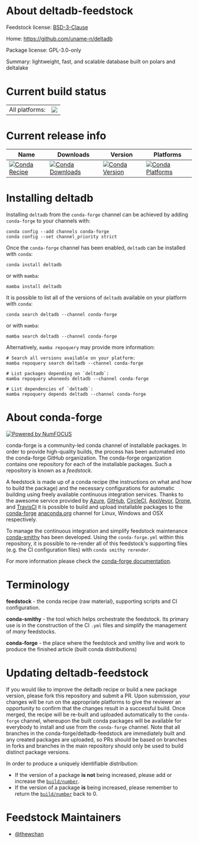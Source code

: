 About deltadb-feedstock
=======================

Feedstock license: [BSD-3-Clause](https://github.com/conda-forge/deltadb-feedstock/blob/main/LICENSE.txt)

Home: https://github.com/uname-n/deltadb

Package license: GPL-3.0-only

Summary: lightweight, fast, and scalable database built on polars and deltalake

Current build status
====================


<table><tr><td>All platforms:</td>
    <td>
      <a href="https://dev.azure.com/conda-forge/feedstock-builds/_build/latest?definitionId=23129&branchName=main">
        <img src="https://dev.azure.com/conda-forge/feedstock-builds/_apis/build/status/deltadb-feedstock?branchName=main">
      </a>
    </td>
  </tr>
</table>

Current release info
====================

| Name | Downloads | Version | Platforms |
| --- | --- | --- | --- |
| [![Conda Recipe](https://img.shields.io/badge/recipe-deltadb-green.svg)](https://anaconda.org/conda-forge/deltadb) | [![Conda Downloads](https://img.shields.io/conda/dn/conda-forge/deltadb.svg)](https://anaconda.org/conda-forge/deltadb) | [![Conda Version](https://img.shields.io/conda/vn/conda-forge/deltadb.svg)](https://anaconda.org/conda-forge/deltadb) | [![Conda Platforms](https://img.shields.io/conda/pn/conda-forge/deltadb.svg)](https://anaconda.org/conda-forge/deltadb) |

Installing deltadb
==================

Installing `deltadb` from the `conda-forge` channel can be achieved by adding `conda-forge` to your channels with:

```
conda config --add channels conda-forge
conda config --set channel_priority strict
```

Once the `conda-forge` channel has been enabled, `deltadb` can be installed with `conda`:

```
conda install deltadb
```

or with `mamba`:

```
mamba install deltadb
```

It is possible to list all of the versions of `deltadb` available on your platform with `conda`:

```
conda search deltadb --channel conda-forge
```

or with `mamba`:

```
mamba search deltadb --channel conda-forge
```

Alternatively, `mamba repoquery` may provide more information:

```
# Search all versions available on your platform:
mamba repoquery search deltadb --channel conda-forge

# List packages depending on `deltadb`:
mamba repoquery whoneeds deltadb --channel conda-forge

# List dependencies of `deltadb`:
mamba repoquery depends deltadb --channel conda-forge
```


About conda-forge
=================

[![Powered by
NumFOCUS](https://img.shields.io/badge/powered%20by-NumFOCUS-orange.svg?style=flat&colorA=E1523D&colorB=007D8A)](https://numfocus.org)

conda-forge is a community-led conda channel of installable packages.
In order to provide high-quality builds, the process has been automated into the
conda-forge GitHub organization. The conda-forge organization contains one repository
for each of the installable packages. Such a repository is known as a *feedstock*.

A feedstock is made up of a conda recipe (the instructions on what and how to build
the package) and the necessary configurations for automatic building using freely
available continuous integration services. Thanks to the awesome service provided by
[Azure](https://azure.microsoft.com/en-us/services/devops/), [GitHub](https://github.com/),
[CircleCI](https://circleci.com/), [AppVeyor](https://www.appveyor.com/),
[Drone](https://cloud.drone.io/welcome), and [TravisCI](https://travis-ci.com/)
it is possible to build and upload installable packages to the
[conda-forge](https://anaconda.org/conda-forge) [anaconda.org](https://anaconda.org/)
channel for Linux, Windows and OSX respectively.

To manage the continuous integration and simplify feedstock maintenance
[conda-smithy](https://github.com/conda-forge/conda-smithy) has been developed.
Using the ``conda-forge.yml`` within this repository, it is possible to re-render all of
this feedstock's supporting files (e.g. the CI configuration files) with ``conda smithy rerender``.

For more information please check the [conda-forge documentation](https://conda-forge.org/docs/).

Terminology
===========

**feedstock** - the conda recipe (raw material), supporting scripts and CI configuration.

**conda-smithy** - the tool which helps orchestrate the feedstock.
                   Its primary use is in the construction of the CI ``.yml`` files
                   and simplify the management of *many* feedstocks.

**conda-forge** - the place where the feedstock and smithy live and work to
                  produce the finished article (built conda distributions)


Updating deltadb-feedstock
==========================

If you would like to improve the deltadb recipe or build a new
package version, please fork this repository and submit a PR. Upon submission,
your changes will be run on the appropriate platforms to give the reviewer an
opportunity to confirm that the changes result in a successful build. Once
merged, the recipe will be re-built and uploaded automatically to the
`conda-forge` channel, whereupon the built conda packages will be available for
everybody to install and use from the `conda-forge` channel.
Note that all branches in the conda-forge/deltadb-feedstock are
immediately built and any created packages are uploaded, so PRs should be based
on branches in forks and branches in the main repository should only be used to
build distinct package versions.

In order to produce a uniquely identifiable distribution:
 * If the version of a package **is not** being increased, please add or increase
   the [``build/number``](https://docs.conda.io/projects/conda-build/en/latest/resources/define-metadata.html#build-number-and-string).
 * If the version of a package **is** being increased, please remember to return
   the [``build/number``](https://docs.conda.io/projects/conda-build/en/latest/resources/define-metadata.html#build-number-and-string)
   back to 0.

Feedstock Maintainers
=====================

* [@thewchan](https://github.com/thewchan/)


